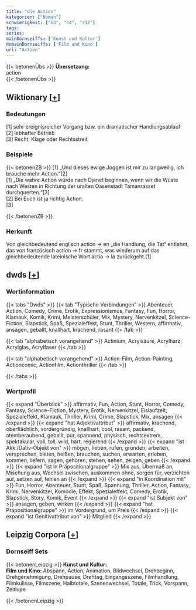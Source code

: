 ```yaml
---
title: "die Action"
kategorien: ["Nomen"]
schwierigkeit: ["k3", "h4", "r12"]
tags:
series:
mainDornseiffs: ['Kunst und Kultur']
domainDornseiffs: ['Film und Kino']
url: "Action"
---
```


{{< betonenÜbs >}}
**Übersetzung:**  
action  
{{< /betonenÜbs >}}

## Wiktionary [[+](https://de.wiktionary.org/wiki/Action)]

### Bedeutungen
[1] sehr ereignisreicher Vorgang bzw. ein dramatischer Handlungsablauf  
[2] lebhafter Betrieb  
[3] Recht: Klage oder Rechtsstreit  

### Beispiele
{{< betonenZB >}}
[1] „Und dieses ewige Joggen ist mir zu langweilig, ich brauche mehr Action.“[2]  
[1] „Die wahre Action würde nach Djanet beginnen, wenn wir die Wüste nach Westen in Richtung der uralten Oasenstadt Tamanrasset durchquerten.“[3]  
[2] Bei Euch ist ja richtig Action.  
[3]  

{{< /betonenZB >}}
### Herkunft
Von gleichbedeutend englisch action → en „die Handlung, die Tat“ entlehnt, das von französisch action → fr stammt, was wiederum auf das gleichbedeutende lateinische Wort actio → la zurückgeht.[1]  



## dwds [[+](https://www.dwds.de/wb/Action)]

### Wortinformation
{{< tabs "Dwds" >}}
{{< tab "Typische Verbindungen" >}}
Abenteuer, Action, Comedy, Crime, Erotik, Expressionismus, Fantasy, Fun, Horror, Klamauk, Komik, Krimi, Meisterschüler, Mix, Mystery, Nervenkitzel, Science-Fiction, Slapstick, Spaß, Spezialeffekt, Stunt, Thriller, Western, affirmativ, ansagen, geballt, knallhart, krachend, rasant
{{< /tab >}}

{{< tab "alphabetisch vorangehend" >}}
Actinium, Acrylsäure, Acrylharz, Acrylglas, Acrylfaser
{{< /tab >}}

{{< tab "alphabetisch vorangehend" >}}
Action-Film, Action-Painting, Actioncomic, Actionfilm, Actionthriller
{{< /tab >}}

{{< /tabs >}}

### Wortprofil
{{< expand "Überblick" >}} affirmativ, Fun, Action, Stunt, Horror, Comedy, Fantasy, Science-Fiction, Mystery, Erotik, Nervenkitzel, Eislaufzelt, Spezialeffekt, Klamauk, Thriller, Krimi, Crime, Slapstick, Mix, ansagen {{< /expand >}}
{{< expand "hat Adjektivattribut" >}} affirmativ, krachend, oberflächlich, vordergründig, knallhart, cool, rasant, packend, atemberaubend, geballt, pur, spannend, physisch, rechtsextrem, spektakulär, voll, toll, wild, hart, regierend {{< /expand >}}
{{< expand "ist Akk./Dativ-Objekt von" >}} mögen, lieben, rufen, gründen, arbeiten, versprechen, bieten, heißen, brauchen, suchen, erwarten, erleben, kommen, liefern, sagen, gehören, stehen, sehen, zeigen, geben {{< /expand >}}
{{< expand "ist in Präpositionalgruppe" >}} Mix aus, Übermaß an, Mischung aus, Wechsel zwischen, auskommen ohne, sorgen für, verzichten auf, setzen auf, fehlen an {{< /expand >}}
{{< expand "in Koordination mit" >}} Fun, Horror, Abenteuer, Stunt, Spaß, Spannung, Thriller, Action, Fantasy, Krimi, Nervenkitzel, Komödie, Effekt, Spezialeffekt, Comedy, Erotik, Slapstick, Story, Komik, Event {{< /expand >}}
{{< expand "ist Subjekt von" >}} ansagen, geben, wirken {{< /expand >}}
{{< expand "hat Präpositionalgruppe" >}} im Vordergrund, um Preis {{< /expand >}}
{{< expand "ist Genitivattribut von" >}} Mitglied {{< /expand >}}

## Leipzig Corpora [[+](https://corpora.uni-leipzig.de/en/res?word=Action&corpusId=deu_newscrawl-public_2018)]

### Dornseiff Sets
{{< betonenLeipzig >}}
**Kunst und Kultur:**  
**Film und Kino:** Abspann, Action, Animation, Bildwechsel, Drehbeginn, Drehgenehmigung, Drehpause, Drehtag, Eingangsszene, Filmhandlung, Filmkulisse, Filmszene, Halbtotale, Szenenwechsel, Totale, Trick, Vorspann, Zeitlupe  

{{< /betonenLeipzig >}}
